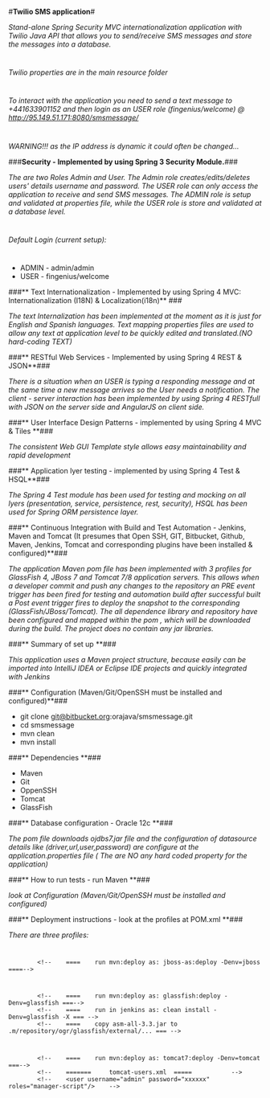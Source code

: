 #**Twilio SMS application**#

*Stand-alone Spring Security MVC internationalization application with Twilio Java API that allows you to send/receive SMS messages and store the messages into a database.*
#

*Twilio properties are in the main resource folder*

#

*To interact with the application you need to send a text message to +441633901152 and then login as an USER role (fingenius/welcome) @ http://95.149.51.171:8080/smsmessage/*
#
*WARNING!!! as the IP address is dynamic it could often be changed...*

###**Security - Implemented by using Spring 3 Security Module.**###

*The are two Roles Admin and User. The Admin role creates/edits/deletes users' details username and password. The USER role can only access the application to receive and send SMS messages. The ADMIN role is setup and validated at properties file, while the USER role is store and validated at a database level.*
#
*Default Login (current setup):*
#
* ADMIN - admin/admin
* USER - fingenius/welcome

###** Text Internationalization - Implemented by using Spring 4 MVC: Internationalization (I18N) & Localization(i18n)** ###

*The text Internalization has been implemented at the moment as it is just for English and Spanish languages. Text mapping properties files are used to allow any text at application level to be quickly edited and translated.(NO hard-coding TEXT)*

###** RESTful Web Services - Implemented by using Spring 4 REST & JSON**###

*There is a situation when an USER is typing a responding message and at the same time a new message arrives so the User needs a notification. The client - server interaction has been implemented by using Spring 4 RESTfull with JSON on the server side and AngularJS on client side.*


###** User Interface Design Patterns - implemented by using Spring 4 MVC & Tiles **###

*The consistent Web GUI Template style allows easy maintainability and rapid development*

###** Application lyer testing - implemented by using Spring 4 Test & HSQL**###

*The Spring 4 Test module has been used for testing and mocking on all lyers (presentation, service, persistence, rest, security), HSQL has been used for Spring ORM persistence layer.*

###** Continuous Integration with Build and Test Automation - Jenkins, Maven and Tomcat (It presumes that Open SSH, GIT, Bitbucket, Github,  Maven, Jenkins, Tomcat and corresponding plugins have been installed & configured)**###

*The application Maven pom file has been implemented with 3 profiles for GlassFish 4, JBoss 7 and Tomcat 7/8 application servers. This allows when a developer commit and push any changes to the repository an PRE event trigger has been fired for testing and automation build after successful built a Post event trigger fires to deploy the snapshot to the corresponding (GlassFish/JBoss/Tomcat). The all dependence library and repository have been configured and mapped within the pom , which will be downloaded during the build. The project does no contain any jar libraries.*

###** Summary of set up **###

*This application uses a Maven project structure, because easily can be imported into IntelliJ IDEA or Eclipse IDE projects and  quickly integrated with Jenkins*

###** Configuration (Maven/Git/OpenSSH must be installed and configured)**###

* git clone git@bitbucket.org:orajava/smsmessage.git
* cd smsmessage
* mvn clean
* mvn install

###** Dependencies **###

* Maven
* Git
* OppenSSH
* Tomcat
* GlassFish

###** Database configuration - Oracle 12c **###

*The pom file downloads ojdbs7.jar file and the configuration of datasource details like (driver,url,user,password) are configure at the application.properties file ( The are NO any hard coded property for the application)*

###** How to run tests - run Maven **###

*look at Configuration (Maven/Git/OpenSSH must be installed and configured)*

###** Deployment instructions - look at the profiles at POM.xml **###

*There are three profiles:*

#
<!--    ========    JBoss AS 7 Deployment   =========  -->
            <!--    ====    run mvn:deploy as: jboss-as:deploy -Denv=jboss ====-->
#
<!--    ========   GlassFish 4.1 Deployment   ==========  -->
            <!--    ====    run mvn:deploy as: glassfish:deploy -Denv=glassfish ===-->
            <!--    ====    run in jenkins as: clean install -Denv=glassfish -X === -->
            <!--    ====    copy asm-all-3.3.jar to .m/repository/ogr/glassfish/external/... === -->

#

 <!--    ========    Tomcat 8 Deployment   ==========  -->
            <!--    ====    run mvn:deploy as: tomcat7:deploy -Denv=tomcat ===-->
            <!--    =======     tomcat-users.xml  =====           -->
            <!--    <user username="admin" password="xxxxxx" roles="manager-script"/>    -->